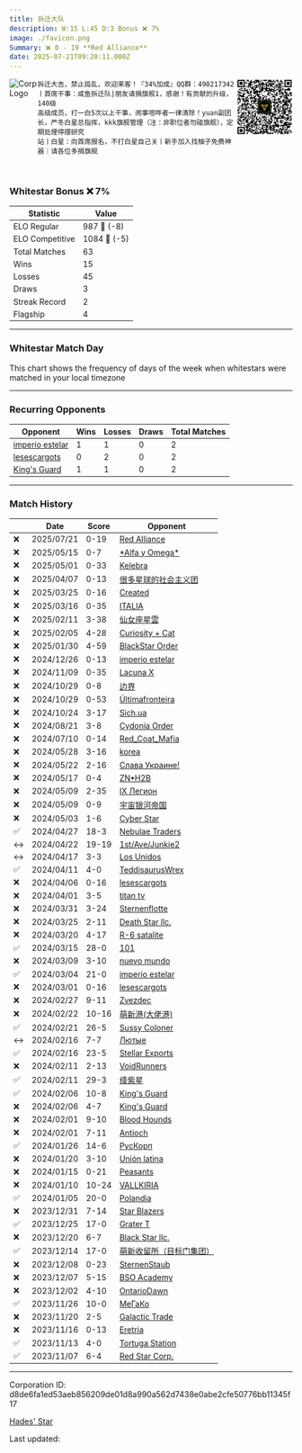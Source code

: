 ```yaml
---
title: ​拆迁大队
description: W:15 L:45 D:3 Bonus ❌ 7%
image: ./favicon.png
Summary: ❌ 0 - 19 **Red Alliance**
date: 2025-07-21T09:20:11.000Z
---
```

<head>
<link rel="icon" type="image/x-icon" href="./favicon.ico">
</head>
<img align="left" width="50" height="50" src="./favicon.ico" alt="Corp Logo"><img align="right" width="100" height="100" src="./qr.png" alt="QR Code">

```
拆迁大吉，禁止捣乱，欢迎来客！『34%加成』QQ群：490217342丨首席干事：咸鱼拆迁队|朋友请捐旗舰1，感谢！有贡献的升级，140级
高级成员，打一白5次以上干事，闹事喧哗者一律清除！yuan副团长，严冬白星总指挥，kkk旗舰管理（注：非职位者勿碰旗舰），定期处理停摆研究
站丨白星：向首席报名，不打白星自己关丨新手加入找柚子免费神器｜请各位多捐旗舰
```
<br>

### Whitestar Bonus ❌ 7%

| Statistic | Value |
| --- | --- |
| ELO Regular | 987 🔻  (-8)|
| ELO Competitive | 1084 🔻  (-5)|
| Total Matches | 63 |
| Wins | 15 |
| Losses | 45 |
| Draws | 3 |
| Streak Record | 2 |
| Flagship | 4 |

---

### Whitestar Match Day

This chart shows the frequency of days of the week when whitestars were matched in your local timezone

<!-- Load Chart.js from jsDelivr CDN -->
<script src="https://cdn.jsdelivr.net/npm/chart.js@4.0.1"></script>

<!-- Create a canvas element where the chart will be rendered -->
<canvas id="myChart" width="400" height="200"></canvas>

<!-- JavaScript code to render the bar chart -->
<script>
    document.addEventListener("DOMContentLoaded", function() {
        // Ensure scanTime is an array; if empty, handle accordingly
        let timestamps = [1752657611,1746874346,1745660781,1743591466,1742429604,1741733040,1738834990,1738322600,1737782307,1734755612,1730714324,1729774663,1729770155,1729312477,1723798809,1720194978,1716461398,1715965065,1715492153,1714834169,1714826655,1714290215,1713788760,1713314655,1712881361,1712444771,1711976322,1711556848,1711450780,1710936971,1710502785,1710037249,1709592977,1709123621,1708836355,1708581838,1708135000,1708086317,1707662311,1707646683,1707195141,1707190334,1706757790,1706757790,1706325645,1706325344,1705812368,1705324635,1704885587,1704445631,1704011091,1703566921,1703054224,1702614642,1702097096,1701586770,1701522756,1701086070,1700572726,1700044604,1699710675,1699467207,1698913386];

        const fontColor = 'rgba(64, 128, 160, 1)';

        // Function to convert Unix timestamps to day of the week (0=Sunday, 6=Saturday)
        function getDayOfWeek(timestamp) {
            return new Date(timestamp * 1000).getDay();
        }

        // Initialize an array to count occurrences for each day of the week
        let dayCounts = [0, 0, 0, 0, 0, 0, 0];

        // Populate the dayCounts array based on the scanTime data
        timestamps.forEach(ts => {
            let dayOfWeek = getDayOfWeek(ts);
            dayCounts[dayOfWeek]++;
        });

        // Chart.js configuration for the bar chart
        const data = {
            labels: ['Sunday', 'Monday', 'Tuesday', 'Wednesday', 'Thursday', 'Friday', 'Saturday'],
            datasets: [{
                data: dayCounts,
                backgroundColor: [
                    'rgba(0, 191, 255, 0.2)',   // Deep Sky Blue (Sunday)
                    'rgba(135, 206, 250, 0.2)', // Light Sky Blue (Monday)
                    'rgba(173, 216, 230, 0.2)', // Light Blue (Tuesday)
                    'rgba(214, 236, 243, 0.2)', // Custom light blue (Wednesday)
                    'rgba(173, 216, 230, 0.2)', // Light Blue (Thursday)
                    'rgba(135, 206, 250, 0.2)', // Light Sky Blue (Friday)
                    'rgba(0, 191, 255, 0.2)'    // Deep Sky Blue (Saturday)
                ],
                borderColor: [
                    'rgba(0, 191, 255, 1)',
                    'rgba(135, 206, 250, 1)',
                    'rgba(173, 216, 230, 1)',
                    'rgba(214, 236, 243, 1)',
                    'rgba(173, 216, 230, 1)',
                    'rgba(135, 206, 250, 1)',
                    'rgba(0, 191, 255, 1)'
                ],
                borderWidth: 1,
                minBarLength: 5
            }]
        };

        const config = {
            type: 'bar',
            data: data,
            options: {
                scales: {
                    y: {
                        beginAtZero: true,
                        ticks: {
                            stepSize: 1,
                            color: fontColor
                        },
                        grid: {
                            color: 'rgba(255, 255, 255, 0.2)'
                        }
                    },
                    x: {
                        ticks: {
                            color: fontColor
                        },
                        grid: {
                            display: false 
                        }
                    }
                },
                plugins: {
                    legend: {
                        display: false
                    }
                }
            }
        };

        // Render the chart
        const ctx = document.getElementById('myChart').getContext('2d');
        const myChart = new Chart(ctx, config);
    });
</script>
    
---
### Recurring Opponents

| Opponent | Wins | Losses | Draws | Total Matches |
| --- | --- | --- | --- | --- |
| [imperio estelar](https://ws.tsl.rocks/corp/c4c7de80ce172ac4cb77f23b5833bc20f87ea3f6e64ed09120b0e95113460bb4/) | 1 | 1 | 0 | 2 |
| [lesescargots](https://ws.tsl.rocks/corp/718c873931e9097064fd6ef580fe9d8761be712e0783e0b97d28344abd910623/) | 0 | 2 | 0 | 2 |
| [King's Guard](https://ws.tsl.rocks/corp/39833a864277b04f9bad126a54a03bfa2c9f9473d3e504b3579cbdc18a4d7e75/) | 1 | 1 | 0 | 2 |

---
### Match History

|  | Date | Score | Opponent |
| --- | --- | --- | --- |
| ❌ | 2025/07/21 | 0-19 | [Red Alliance](https://ws.tsl.rocks/corp/72789009cc9ae3283afaad2d17fcfbd83e52175a6d6e4ec1a7161ef38645b0d8/) |
| ❌ | 2025/05/15 | 0-7 | [\*Alfa y Omega\*](https://ws.tsl.rocks/corp/b1da3a2265efd2266a8e4b5698a731ae179d00e431ee748d7bee62a1357a12ed/) |
| ❌ | 2025/05/01 | 0-33 | [Kelebra](https://ws.tsl.rocks/corp/0b1ce787fadd83433c02fb7f56a905ea64f918c1396ac37b8591891adf232eb6/) |
| ❌ | 2025/04/07 | 0-13 | [很多星球的社会主义团](https://ws.tsl.rocks/corp/dcac8e5bb444db7feec894f3be5a6f373fd0025a6ec79ccc125dd8b7bf652bc2/) |
| ❌ | 2025/03/25 | 0-16 | [Created](https://ws.tsl.rocks/corp/04182a4606d981d1c410b0c058248e428765c672442d912ec47218ace9004e74/) |
| ❌ | 2025/03/16 | 0-35 | [ITALIA](https://ws.tsl.rocks/corp/50983e789fe433b3974f5e28fe71a160d7d15afecfc7f2b89595a1a52391fda2/) |
| ❌ | 2025/02/11 | 3-38 | [仙女座星雲](https://ws.tsl.rocks/corp/e8532ebca58cb402f027fdb3db24507799f38a7123ef124fae8ab7591dac77bd/) |
| ❌ | 2025/02/05 | 4-28 | [Curiosity \+ Cat](https://ws.tsl.rocks/corp/c2982821577254a4ce2d996f53a2391f6f059ff79bbb14c29f9463269b4beebf/) |
| ❌ | 2025/01/30 | 4-59 | [BlackStar Order](https://ws.tsl.rocks/corp/e75857448fb1e8d620c964ec4abe23f7e07374a4a70fde79f655862152e8f428/) |
| ❌ | 2024/12/26 | 0-13 | [imperio estelar](https://ws.tsl.rocks/corp/c4c7de80ce172ac4cb77f23b5833bc20f87ea3f6e64ed09120b0e95113460bb4/) |
| ❌ | 2024/11/09 | 0-35 | [Lacuna X](https://ws.tsl.rocks/corp/fb10f33f3db17b99b0d227f17e7fde76ef067dc4a4bb4ae05e46c76d2e5e8ea1/) |
| ❌ | 2024/10/29 | 0-8 | [边界](https://ws.tsl.rocks/corp/86c7d0216214bd3b9f3c7ca967ab1bd70d67faeb4792fe551863170ffc4e089a/) |
| ❌ | 2024/10/29 | 0-53 | [Últimafronteira](https://ws.tsl.rocks/corp/27e96f432a078f197bb5e4c34480ccabc05a9ee48e7bb04d95288fda15e94d3c/) |
| ❌ | 2024/10/24 | 3-17 | [Sich\.ua](https://ws.tsl.rocks/corp/9fcd6d7c4fe7f8e39acf48585dfe9c6d3d14edc7781fe8caf85618b3e98c685d/) |
| ❌ | 2024/08/21 | 3-8 | [Cydonia Order](https://ws.tsl.rocks/corp/e55f58931b283e38b70e189f9bbc51563a76e2ae541f8b2b207444fb36d5ddf9/) |
| ❌ | 2024/07/10 | 0-14 | [Red\_Coat\_Mafia](https://ws.tsl.rocks/corp/f5825bb96dc9d061496fcea5926a16ba159a26ccd5518f8e63583c52fb68dd29/) |
| ❌ | 2024/05/28 | 3-16 | [korea](https://ws.tsl.rocks/corp/2071b0b6ab886c36f36fb357ab33234b4d364e79aae36f5d3387e8ada44962ac/) |
| ❌ | 2024/05/22 | 2-16 | [Слава Украине\!](https://ws.tsl.rocks/corp/15bb6468a62584f5281a81614dde743b4bbf2196289e4c346da53f96e2e140c1/) |
| ❌ | 2024/05/17 | 0-4 | [ZN•H2B](https://ws.tsl.rocks/corp/2db26f485dd1e772b0bf13ef6db7eb053b37270ef1e24804ebc12472adb0708d/) |
| ❌ | 2024/05/09 | 2-35 | [IX Легион](https://ws.tsl.rocks/corp/1621eab3bcc1ebffe496faadcde81cd31c503b2ac667ef88fbf2d64ea1f9908b/) |
| ❌ | 2024/05/09 | 0-9 | [宇宙银河帝国](https://ws.tsl.rocks/corp/afb9817e45c3c79048d2be30be3b635704485d260ae7b474b579a019d56d3c2d/) |
| ❌ | 2024/05/03 | 1-6 | [Cyber Star](https://ws.tsl.rocks/corp/358bbbde0af23c5f41cdb4fde95bb713989c7812b5a0358f7c34ecceca19916c/) |
| ✅ | 2024/04/27 | 18-3 | [Nebulae Traders](https://ws.tsl.rocks/corp/bf2f9c50afbe2077dd734f484504f5167ee53a4c7f5315b9ab1cb0ee5620a39f/) |
| ↔️ | 2024/04/22 | 19-19 | [1st/Ave/Junkie2](https://ws.tsl.rocks/corp/b129b678cd83374fa72b5da92172ff1c856b8f72c32bcdb4711d66d06528fca1/) |
| ↔️ | 2024/04/17 | 3-3 | [Los Unidos](https://ws.tsl.rocks/corp/963d98b9a64c86c9edc86daabe201f5d7e1f42bbeb0f45671b44a87e0b288e91/) |
| ✅ | 2024/04/11 | 4-0 | [TeddisaurusWrex](https://ws.tsl.rocks/corp/88f37fd0ab1f14c7e06af4173800167f8d1f5db4022c1cd42637da431140ef7a/) |
| ❌ | 2024/04/06 | 0-16 | [lesescargots](https://ws.tsl.rocks/corp/718c873931e9097064fd6ef580fe9d8761be712e0783e0b97d28344abd910623/) |
| ❌ | 2024/04/01 | 3-5 | [titan tv](https://ws.tsl.rocks/corp/30ba418a884a4c2f888c814c6adfd9f30d995c155ccdc8aafa74ae4dc30f1c39/) |
| ❌ | 2024/03/31 | 3-24 | [Sternenflotte](https://ws.tsl.rocks/corp/6273be8c33cae6938fe5608aa5cf5a78e740f71dd888477b437e47ec106c0a0d/) |
| ❌ | 2024/03/25 | 2-11 | [Death Star llc\.](https://ws.tsl.rocks/corp/3dd4906939827fa7537a3e95f8d75948c06b75a98f3c4aab253ea79857d2ce81/) |
| ❌ | 2024/03/20 | 4-17 | [R\-6 satalite](https://ws.tsl.rocks/corp/ce3450a529768e932b3aeb4c6f39b9295e6e07d010b209d0120c0125799adc43/) |
| ✅ | 2024/03/15 | 28-0 | [101](https://ws.tsl.rocks/corp/6b4681e994e78199b26297184be90aaf1928c04f6323f02fc316d25729e121e6/) |
| ❌ | 2024/03/09 | 3-10 | [nuevo mundo](https://ws.tsl.rocks/corp/5675df73364d8b031e9541d8aa8d5a9e55649ef419ad87c0b21dec77a0ed6044/) |
| ✅ | 2024/03/04 | 21-0 | [imperio estelar](https://ws.tsl.rocks/corp/c4c7de80ce172ac4cb77f23b5833bc20f87ea3f6e64ed09120b0e95113460bb4/) |
| ❌ | 2024/03/01 | 0-16 | [lesescargots](https://ws.tsl.rocks/corp/718c873931e9097064fd6ef580fe9d8761be712e0783e0b97d28344abd910623/) |
| ❌ | 2024/02/27 | 9-11 | [Zvezdec](https://ws.tsl.rocks/corp/7bce2af674b8fb313f43e497201ad86b230571cc3e200f44132be528eb4076d9/) |
| ❌ | 2024/02/22 | 10-16 | [萌新港\(大佬港\)](https://ws.tsl.rocks/corp/e6d9b9da7a037e3572cb594dfeba7b282b66509228c9f4f1b2138f873caa3cf3/) |
| ✅ | 2024/02/21 | 26-5 | [Sussy Coloner](https://ws.tsl.rocks/corp/6e5807915020e273feb8068226c3017f946571428ad2b058a7ee8666d63faf21/) |
| ↔️ | 2024/02/16 | 7-7 | [Лютые](https://ws.tsl.rocks/corp/c9ffc70c2dcbfe9eaa3387645d404d9227b173de066bf09e0493d83aa4c9f053/) |
| ✅ | 2024/02/16 | 23-5 | [Stellar Exports](https://ws.tsl.rocks/corp/44e91582df527f0e9d3977b4c713db38b9c73a98e95ba353eccdcc601e64d027/) |
| ❌ | 2024/02/11 | 2-13 | [VoidRunners](https://ws.tsl.rocks/corp/5d195a83bdec92e83e1f97ed8b05b35254ade000cd6ca979b81921c702b34a23/) |
| ✅ | 2024/02/11 | 29-3 | [绛紫星](https://ws.tsl.rocks/corp/8c2109279ceb01bcca0aa5e85c151d5877831ac54199285743750e2ed343b407/) |
| ✅ | 2024/02/06 | 10-8 | [King's Guard](https://ws.tsl.rocks/corp/39833a864277b04f9bad126a54a03bfa2c9f9473d3e504b3579cbdc18a4d7e75/) |
| ❌ | 2024/02/06 | 4-7 | [King's Guard](https://ws.tsl.rocks/corp/39833a864277b04f9bad126a54a03bfa2c9f9473d3e504b3579cbdc18a4d7e75/) |
| ❌ | 2024/02/01 | 9-10 | [Blood Hounds](https://ws.tsl.rocks/corp/e2741eb5c16b8ee8bb67a529e90c2891eaa23eddfb2a911cc0f3687d5a47c75e/) |
| ❌ | 2024/02/01 | 7-11 | [Antioch](https://ws.tsl.rocks/corp/6cf52926568f845a630c3fba8370e8afa3a75d315af0f6d0bd891085e6e4425f/) |
| ✅ | 2024/01/26 | 14-6 | [РусКорп](https://ws.tsl.rocks/corp/7994b4a10a625b21deff136a17c63d096a4ba2f5cdd9eb9dedd7d0bd21b53d16/) |
| ❌ | 2024/01/20 | 3-10 | [Unión latina](https://ws.tsl.rocks/corp/9919a50d277644f496c19d5becdf40abb251d000345f049632329f0b35b7fbf1/) |
| ❌ | 2024/01/15 | 0-21 | [Peasants](https://ws.tsl.rocks/corp/d32015145d0844998979f2537e2c306c1aac0bac5010cff1118876ea73b10891/) |
| ❌ | 2024/01/10 | 10-24 | [VALLKIRIA](https://ws.tsl.rocks/corp/e9708177659b3a2ed5a1def608b3b496a6de73e49b0ec3429f8688efcd9091f5/) |
| ✅ | 2024/01/05 | 20-0 | [Polandia](https://ws.tsl.rocks/corp/e069826357fea955233cc29c81bb28ed9a781f8991d00833046b9f4fa240c826/) |
| ❌ | 2023/12/31 | 7-14 | [Star Blazers](https://ws.tsl.rocks/corp/f179acb7b919d9d3185f1fcd66bb17d5e257feab5039bcbf6efb5c8cd6f5c057/) |
| ✅ | 2023/12/25 | 17-0 | [Grater T](https://ws.tsl.rocks/corp/2044ad2bb7831118aae299744191230a33d196c7997f9516a20c3d0a321ba669/) |
| ❌ | 2023/12/20 | 6-7 | [Black Star llc\.](https://ws.tsl.rocks/corp/f6cd5aed527efed3a402f931784d68b5b7201b317118a60bd3d81b551ee87330/) |
| ✅ | 2023/12/14 | 17-0 | [萌新收留所（目标门集团）](https://ws.tsl.rocks/corp/2da742f44420592cb720952b293609aded2a2858e7458e692ec54fc989c017a8/) |
| ❌ | 2023/12/08 | 0-23 | [SternenStaub](https://ws.tsl.rocks/corp/11f1e8a4d522eaef8cb40c95d07b4533097aa6509ddafd1d7efc1449e8b10f38/) |
| ❌ | 2023/12/07 | 5-15 | [BSO Academy](https://ws.tsl.rocks/corp/d032f0193d9b3acb579e4e6525a5c8b68f5ec9526dd9644bd45fda747013e876/) |
| ❌ | 2023/12/02 | 4-10 | [OntarioDawn](https://ws.tsl.rocks/corp/1a002c71f3aba5da5918941fa2ba4dbbfc183ad52d97d44a25718e07e6b08a03/) |
| ✅ | 2023/11/26 | 10-0 | [МеГаКо](https://ws.tsl.rocks/corp/11cd7fa53aad1bfc7d40c47a63de7b6c4a6d76f00e69dcb853f47e2c90b382dd/) |
| ❌ | 2023/11/20 | 2-5 | [Galactic Trade](https://ws.tsl.rocks/corp/11f216ded6a66748fec41f81ff0eae46ed3f149e39301e31c7977db9897e7d21/) |
| ❌ | 2023/11/16 | 0-13 | [Eretria](https://ws.tsl.rocks/corp/bdadb3cf8eff262b48dd6a7b5945b8192fbc67117ddb3eecf7912e402e975725/) |
| ✅ | 2023/11/13 | 4-0 | [Tortuga Station](https://ws.tsl.rocks/corp/1949155927acf9605d444d26b75b36fdd72656a54c70c4e5d8bb208e025cbfb4/) |
| ✅ | 2023/11/07 | 6-4 | [Red Star Corp\.](https://ws.tsl.rocks/corp/7ac87486823e26635a2f3887927b19b3a14a7875d38042200045204c418d9ac1/) |

---
Corporation ID: d8de6fa1ed53aeb856209de01d8a990a562d7438e0abe2cfe50776bb11345f17

[Hades' Star](https://www.hadesstar.com)
<script src="/assets/localtime.js"></script>
<div>
  Last updated: <span class="last-updated-date" data-unix-time="1753089611"></span>
</div>